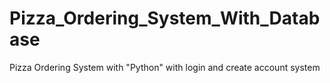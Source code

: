 # Pizza_Ordering_System_With_Database
Pizza Ordering System with "Python" with login and create account system
